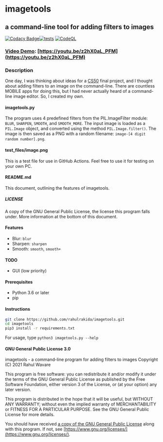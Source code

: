 # imagetools
## a command-line tool for adding filters to images
[![Codacy 
Badge](https://app.codacy.com/project/badge/Grade/c290e907e73a441dad0ef53ff10d1455)](https://www.codacy.com/gh/rahulrakida/imagetools/dashboard?utm_source=github.com&amp;utm_medium=referral&amp;utm_content=rahulrakida/imagetools&amp;utm_campaign=Badge_Grade)[![tests](https://github.com/rahulrakida/imagetools/actions/workflows/main.yml/badge.svg?branch=main)](https://github.com/rahulrakida/imagetools/actions/workflows/main.yml) 
[![CodeQL](https://github.com/rahulrakida/imagetools/actions/workflows/codeql-analysis.yml/badge.svg?branch=main)](https://github.com/rahulrakida/imagetools/actions/workflows/codeql-analysis.yml)
### [Video Demo](https://youtu.be/z2hX0aL_PFM): [https://youtu.be/z2hX0aL_PFM](https://youtu.be/z2hX0aL_PFM)
### Description

One day, I was thinking about ideas for a [CS50](https://cs50.harvard.edu/x/2021) final project, and I thought
about adding filters to an image on the command-line. There are countless MOBILE
apps for doing this, but I had never actually heard of a command-line image
editor. So, I created my own.

#### imagetools.py

The program uses 4 predefined filters from the PIL.ImageFilter module: `BLUR`,
`SHARPEN`, `SMOOTH`, and `SMOOTH_MORE`. The input image is loaded as a `PIL.Image`
object, and converted using the method `PIL.Image.filter()`. The image is then saved
as a PNG with a random filename: `image-[4 digit random number].png`.

#### test_files/image.png

This is a test file for use in GitHub Actions. 
Feel free to use it for testing on your own PC.

#### README.md

This document, outlining the features of imagetools.

##### LICENSE

A copy of the GNU General Public License, the license this program falls under.
More information at the bottom of this document.

#### Features
-   Blur: `blur`
-   Sharpen: `sharpen`
-   Smooth: `smooth`, `smooth+`

#### TODO
-   GUI (low priority)

#### Prerequisites
-   Python 3.6 or later
-   pip

#### Instructions

```bash
git clone https://github.com/rahulrakida/imagetools.git
cd imagetools
pip3 install -r requirements.txt
```

For usage, type `python3 imagetools.py --help`

#### GNU General Public License 3.0

imagetools - a command-line program for adding filters to images
Copyright (C) 2021 Rahul Wavare

This program is free software: you can redistribute it and/or modify
it under the terms of the GNU General Public License as published by
the Free Software Foundation, either version 3 of the License, or
(at your option) any later version.

This program is distributed in the hope that it will be useful,
but WITHOUT ANY WARRANTY; without even the implied warranty of
MERCHANTABILITY or FITNESS FOR A PARTICULAR PURPOSE.  See the
GNU General Public License for more details.

You should have received [a copy of the GNU General Public License](https://github.com/rahulrakida/imagetools/blob/main/LICENSE)
along with this program.  If not, see [https://www.gnu.org/licenses/](https://www.gnu.org/licenses/).

